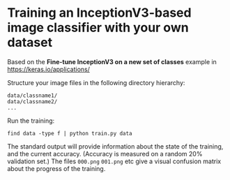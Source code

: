 # Training an InceptionV3-based image classifier with your own dataset

Based on the **Fine-tune InceptionV3 on a new set of classes** example in https://keras.io/applications/

Structure your image files in the following directory hierarchy:

```
data/classname1/
data/classname2/
...
```

Run the training:

```
find data -type f | python train.py data
```

The standard output will provide information about the state of the training, and the current accuracy.
(Accuracy is measured on a random 20% validation set.)
The files `000.png` `001.png` etc give a visual confusion matrix about the progress of the training.

